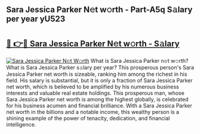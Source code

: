 ## Sara Jessica Parker N𝚎t w𝚘rth - Part-A5q S𝚊lary per year yU523

# <h2><a href="http://gc3q9y.nevu.top/?p=Sara+Jessica+Parker">🔗 👉🔴 Sara Jessica Parker N𝚎t w𝚘rth - S𝚊lary</a></h2>

[![Sara Jessica Parker N𝚎t W𝚘rth](https://i.imgur.com/Oavwk0R.jpeg)](http://gc3q9y.nevu.top/?p=Sara+Jessica+Parker)
What is Sara Jessica Parker n𝚎t w𝚘rth? What is Sara Jessica Parker s𝚊lary per year?
This prosperous person's Sara Jessica Parker net worth is sizeable, ranking him among the richest in his field. His salary is substantial, but it is only a fraction of Sara Jessica Parker net worth, which is believed to be amplified by his numerous business interests and valuable real estate holdings. This prosperous man, whose Sara Jessica Parker net worth is among the highest globally, is celebrated for his business acumen and financial brilliance. With a Sara Jessica Parker net worth in the billions and a notable income, this wealthy person is a shining example of the power of tenacity, dedication, and financial intelligence.
